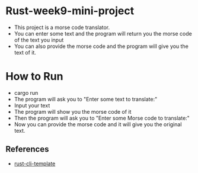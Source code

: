 # Rust-week9-mini-project
* This project is a morse code translator.
* You can enter some text and the program will return you the morse code of the text you input
* You can also provide the morse code and the program will give you the text of it.

# How to Run
* cargo run
* The program will ask you to "Enter some text to translate:"
* Input your text
* The program will show you the morse code of it
* Then the program will ask you to "Enter some Morse code to translate:"
* Now you can provide the morse code and it will give you the original text.

## References

* [rust-cli-template](https://github.com/kbknapp/rust-cli-template)
